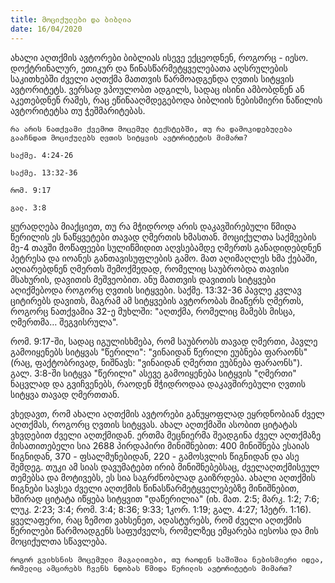 ```yaml
---
title: მოციქულები და ბიბლია
date: 16/04/2020
---
```


ახალი აღთქმის ავტორები ბიბლიას ისევე ექცეოდნენ, როგორც - იესო. დოქტრინალურ, ეთიკურ და წინასწარმეტყველებათა აღსრულების საკითხებში ძველი აღთქმა მათთვის წარმოადგენდა ღვთის სიტყვის ავტორიტეტს. ვერსად ვპოულობთ ადგილს, სადაც ისინი ამბობდნენ ან აკეთებდნენ რამეს, რაც ეწინააღმდეგებოდა ბიბლიის ნებისმიერი ნაწილის ავტორიტეტსა თუ ჭეშმარიტებას.

`რა არის ნათქვამი ქვემოთ მოცემულ ტექსტებში, თუ რა დამოკიდებულება გააჩნდათ მოციქულებს ღვთის სიტყვის ავტორიტეტის მიმართ?`

`საქმე. 4:24-26`

`საქმე. 13:32-36`

`რომ. 9:17`

`გალ. 3:8`

ყურადღება მიაქციეთ, თუ რა მჭიდროდ არის დაკავშირებული წმიდა წერილის ეს ნაწყვეტები თავად ღმერთის ხმასთან. მოციქულთა საქმეების მე-4 თავში მოწაფეები სულიწმიდით აღვსებამდე ღმერთს განადიდებდნენ პეტრესა და იოანეს განთავისუფლების გამო. მათ აღიმაღლეს ხმა ქებაში, აღიარებდნენ ღმერთს შემოქმედად, რომელიც საუბრობდა თავისი მსახურის, დავითის მეშვეობით. ანუ მათთვის დავითის სიტყვები აღიქმებოდა როგორც ღვთის სიტყვები. საქმე. 13:32-36 პავლე კვლავ ციტირებს დავითს, მაგრამ ამ სიტყვების ავტორობას მიაწერს ღმერთს, როგორც ნათქვამია 32-ე მუხლში: "აღთქმა, რომელიც მამებს მისცა, ღმერთმა… შეგვისრულა".

რომ. 9:17-ში, სადაც იგულისხმება, რომ საუბრობს თავად ღმერთი, პავლე გამოიყენებს სიტყვას "წერილი": "ვინაიდან წერილი ეუბნება ფარაონს" (რაც, ფაქტობრივად, ნიშნავს: "ვინაიდან ღმერთი ეუბნება ფარაონს"). გალ. 3:8-ში სიტყვა "წერილი" ასევე გამოიყენება სიტყვის "ღმერთი" ნაცვლად და გვიჩვენებს, რაოდენ მჭიდროდაა დაკავშირებული ღვთის სიტყვა თავად ღმერთთან.

ვხედავთ, რომ ახალი აღთქმის ავტორები განუყოფლად ეყრდნობიან ძველ აღთქმას, როგორც ღვთის სიტყვას. ახალ აღთქმაში ასობით ციტატას ვხვდებით ძველი აღთქმიდან. ერთმა მეცნიერმა შეადგინა ძველ აღთქმაზე მისათითებელი სია 2688 პირდაპირი მინიშნებით: 400 მინიშნება ესაიას წიგნიდან, 370 - ფსალმუნებიდან, 220 - გამოსვლის წიგნიდან და ასე შემდეგ. თუკი ამ სიას დავუმატებთ ირიბ მინიშნებებსაც, ძველაღთქმისეულ თემებსა და მოტივებს, ეს სია საგრძნობლად გაიზრდება. ახალი აღთქმის წიგნები სავსეა ძველი აღთქმის წინასწარმეტყველებებზე მინიშნებით, ხშირად ციტატა იწყება სიტყვით "დაწერილია" (იხ. მათ. 2:5; მარკ. 1:2; 7:6; ლუკ. 2:23; 3:4; რომ. 3:4; 8:36; 9:33; 1კორ. 1:19; გალ. 4:27; 1პეტრ. 1:16). ყველაფერი, რაც ზემოთ ვახსენეთ, ადასტურებს, რომ ძველი აღთქმის წერილები წარმოადგენს საფუძველს, რომელზეც ემყარება იესოსა და მის მოციქულთა სწავლება.

`როგორ გვიხსნის მოცემული მაგალითები, თუ რაოდენ საშიშია ნებისმიერი იდეა, რომელიც ამცირებს ჩვენს ნდობას წმიდა წერილის ავტორიტეტის მიმართ?`